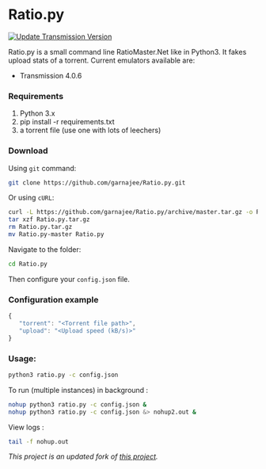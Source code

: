 # Ratio.py

[![Update Transmission Version](https://github.com/garnajee/Ratio.py/actions/workflows/update-transmission-version.yml/badge.svg)](https://github.com/garnajee/Ratio.py/actions/workflows/update-transmission-version.yml)

Ratio.py is a small command line RatioMaster.Net like in Python3. It fakes upload stats of a torrent. 
Current emulators available are:

- Transmission 4.0.6

### Requirements

1. Python 3.x
2. pip install -r requirements.txt
3. a torrent file (use one with lots of leechers)

### Download

Using `git` command:

```bash
git clone https://github.com/garnajee/Ratio.py.git
```

Or using `cURL`:

```bash
curl -L https://github.com/garnajee/Ratio.py/archive/master.tar.gz -o Ratio.py.tar.gz
tar xzf Ratio.py.tar.gz
rm Ratio.py.tar.gz
mv Ratio.py-master Ratio.py
```

Navigate to the folder:

```bash
cd Ratio.py
```

Then configure your `config.json` file.

### Configuration example

```js
{
   "torrent": "<Torrent file path>",
   "upload": "<Upload speed (kB/s)>"
}
```

### Usage:

```bash
python3 ratio.py -c config.json 
```

To run (multiple instances) in background :

```bash
nohup python3 ratio.py -c config.json &
nohup python3 ratio.py -c config.json &> nohup2.out &
```

View logs :

```bash
tail -f nohup.out
```

*This project is an updated fork of [this project](https://github.com/MisterDaneel/Ratio.py).*

